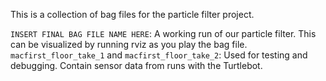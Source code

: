 This is a collection of bag files for the particle filter project.

```INSERT FINAL BAG FILE NAME HERE```: A working run of our particle filter. This can be visualized by running rviz as you play the bag file.
```macfirst_floor_take_1``` and ```macfirst_floor_take_2```: Used for testing and debugging. Contain sensor data from runs with the Turtlebot.
